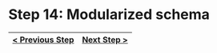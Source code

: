 # Step 14: Modularized schema

[//]: # (head-end)




[//]: # (foot-start)

[{]: <helper> (navStep)

| [< Previous Step](https://github.com/Urigo/WhatsApp-Clone-Client-React/tree/master@next/.tortilla/manuals/views/step13.md) | [Next Step >](https://github.com/Urigo/WhatsApp-Clone-Client-React/tree/master@next/.tortilla/manuals/views/step15.md) |
|:--------------------------------|--------------------------------:|

[}]: #
